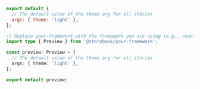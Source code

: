 ```js filename=".storybook/preview.js" renderer="common" language="js"
export default {
  // The default value of the theme arg for all stories
  args: { theme: 'light' },
};
```

```ts filename=".storybook/preview.ts" renderer="common" language="ts"
// Replace your-framework with the framework you are using (e.g., react-vite, vue3-vite, angular, etc.)
import type { Preview } from '@storybook/your-framework';

const preview: Preview = {
  // The default value of the theme arg for all stories
  args: { theme: 'light' },
};

export default preview;
```
